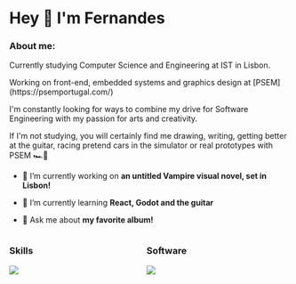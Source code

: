 # Hey 👋 I'm Fernandes

### About me: 
<p>Currently studying Computer Science and Engineering at IST in Lisbon.</p>
<p>Working on front-end, embedded systems and graphics design at [PSEM](https://psemportugal.com/)
<p>I'm constantly looking for ways to combine my drive for Software Engineering with my passion for arts and creativity.</p>
<p>If I'm not studying, you will certainly find me drawing, writing, getting better at the guitar, racing pretend cars in the simulator or real prototypes with PSEM 🏎️💨</p>
<p></p>

- 🔭 I’m currently working on **an untitled Vampire visual novel, set in Lisbon!**

- 🌱 I’m currently learning **React, Godot and the guitar**

- 💬 Ask me about **my favorite album!**

<div align="center">
  <div align="left" style="display: flex; alignitems="flex-start">
    <div style="width: 48%; display: inline-block; margin-right: 1%;">
    <h3>Skills</h3>
      <a href="https://skillicons.dev">
        <img src="https://skillicons.dev/icons?i=python,c,java,js,html,css,linux,git&perline=4" />
      </a>
    </div>
    <div style=""width: 48%; display: inline-block;" >
    <h3>Software</h3>
      <a href="https://skillicons.dev">
        <img src="https://skillicons.dev/icons?i=vscode,vim,ps,pr,au,ai,figma,ableton&perline=4">
      </a>
    </div>
  </div>

</div>
<!--
**Scuffedwrldwide/Scuffedwrldwide** is a ✨ _special_ ✨ repository because its `README.md` (this file) appears on your GitHub profile.

Here are some ideas to get you started:

- 🔭 I’m currently working on ...
- 🌱 I’m currently learning ...
- 👯 I’m looking to collaborate on ...
- 🤔 I’m looking for help with ...
- 💬 Ask me about ...
- 📫 How to reach me: ...
- 😄 Pronouns: ...
- ⚡ Fun fact: ...
-->
